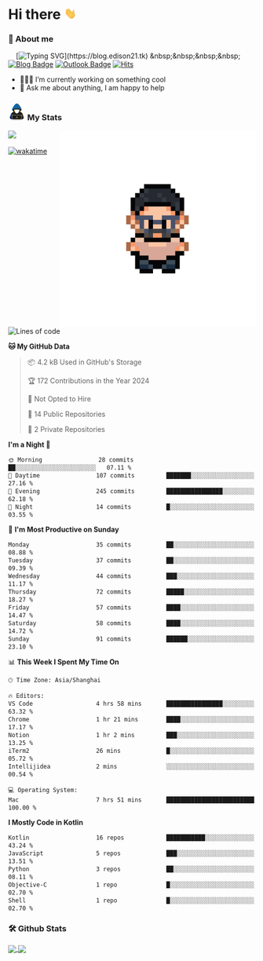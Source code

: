 # Hi there <img src="/assets/hello.gif" width="25px">

### 🌟 About me

&nbsp;&nbsp;&nbsp;&nbsp;[![Typing SVG](https://readme-typing-svg.demolab.com?font=Caveat&duration=3500&pause=800&color=1E1F64&vCenter=true&random=false&width=435&height=35&lines=Hi%2C+I'm+LiangYi.;It's+a+pleasure+to+meet+you~;I'm+a+Full+Stack+Developer.;I+hope+you+have+a+wonderful+day!)](https://blog.edison21.tk)
&nbsp;&nbsp;&nbsp;&nbsp;[![Blog Badge](https://img.shields.io/badge/Life%20Blog-000000?style=flat&logo=robinhood&logoColor=FFFFFF)](https://blog.edison21.tk)
[![Outlook Badge](https://img.shields.io/badge/-liangyi@outlook.my-000000?style=flat&logo=microsoftoutlook&logoColor=FFFFFF&link=mailto:liangyi@outlook.my)](mailto:liangyi@outlook.my)
[![Hits](https://hits.seeyoufarm.com/api/count/incr/badge.svg?url=https%3A%2F%2Fgithub.com%2Fliangyi9812&count_bg=%23000000&title_bg=%23000000&icon=codeforces.svg&icon_color=%23E7E7E7&title=hits&edge_flat=false)](https://hits.seeyoufarm.com)
<!-- [![Github Badge](https://img.shields.io/badge/-liangyi9812-000000?style=flat&logo=github&logoColor=FFFFFF&link=https://github.com/liangyi9812/)](https://github.com/liangyi9812/) -->
- 👨🏽‍💻 I’m currently working on something cool
- 💬 Ask me about anything, I am happy to help

### <img src = "/assets/my_stats.gif" width = 35px> My Stats

<img align="right" height=400 src="/assets/code.gif">
<img height=200 src="https://github-readme-stats.vercel.app/api/wakatime?username=pillarcoin">

[![wakatime](https://wakatime.com/badge/user/a37c1193-85c0-4c90-90ee-9a5093528534.svg)](https://wakatime.com/@a37c1193-85c0-4c90-90ee-9a5093528534)
<!--START_SECTION:waka-->
![Lines of code](https://img.shields.io/badge/From%20Hello%20World%20I%27ve%20Written-401.4%20thousand%20lines%20of%20code-blue)

**🐱 My GitHub Data** 

> 📦 4.2 kB Used in GitHub's Storage 
 > 
> 🏆 172 Contributions in the Year 2024
 > 
> 🚫 Not Opted to Hire
 > 
> 📜 14 Public Repositories 
 > 
> 🔑 2 Private Repositories 
 > 
**I'm a Night 🦉** 

```text
🌞 Morning                28 commits          ██░░░░░░░░░░░░░░░░░░░░░░░   07.11 % 
🌆 Daytime                107 commits         ███████░░░░░░░░░░░░░░░░░░   27.16 % 
🌃 Evening                245 commits         ████████████████░░░░░░░░░   62.18 % 
🌙 Night                  14 commits          █░░░░░░░░░░░░░░░░░░░░░░░░   03.55 % 
```
📅 **I'm Most Productive on Sunday** 

```text
Monday                   35 commits          ██░░░░░░░░░░░░░░░░░░░░░░░   08.88 % 
Tuesday                  37 commits          ██░░░░░░░░░░░░░░░░░░░░░░░   09.39 % 
Wednesday                44 commits          ███░░░░░░░░░░░░░░░░░░░░░░   11.17 % 
Thursday                 72 commits          █████░░░░░░░░░░░░░░░░░░░░   18.27 % 
Friday                   57 commits          ████░░░░░░░░░░░░░░░░░░░░░   14.47 % 
Saturday                 58 commits          ████░░░░░░░░░░░░░░░░░░░░░   14.72 % 
Sunday                   91 commits          ██████░░░░░░░░░░░░░░░░░░░   23.10 % 
```


📊 **This Week I Spent My Time On** 

```text
🕑︎ Time Zone: Asia/Shanghai

🔥 Editors: 
VS Code                  4 hrs 58 mins       ████████████████░░░░░░░░░   63.32 % 
Chrome                   1 hr 21 mins        ████░░░░░░░░░░░░░░░░░░░░░   17.17 % 
Notion                   1 hr 2 mins         ███░░░░░░░░░░░░░░░░░░░░░░   13.25 % 
iTerm2                   26 mins             █░░░░░░░░░░░░░░░░░░░░░░░░   05.72 % 
Intellijidea             2 mins              ░░░░░░░░░░░░░░░░░░░░░░░░░   00.54 % 

💻 Operating System: 
Mac                      7 hrs 51 mins       █████████████████████████   100.00 % 
```

**I Mostly Code in Kotlin** 

```text
Kotlin                   16 repos            ███████████░░░░░░░░░░░░░░   43.24 % 
JavaScript               5 repos             ███░░░░░░░░░░░░░░░░░░░░░░   13.51 % 
Python                   3 repos             ██░░░░░░░░░░░░░░░░░░░░░░░   08.11 % 
Objective-C              1 repo              █░░░░░░░░░░░░░░░░░░░░░░░░   02.70 % 
Shell                    1 repo              █░░░░░░░░░░░░░░░░░░░░░░░░   02.70 % 
```




<!--END_SECTION:waka-->

### 🛠️ Github Stats <br/>

<a href="https://github.com/liangyi9812?tab=repositories">
  <img height=200 align="center" src="https://github-readme-stats.vercel.app/api?username=liangyi9812&card_width=390&show_icons=true&include_all_commits=true" />
</a>
<a href="https://github.com/liangyi9812?tab=repositories">
  <img height=200 align="center" src="https://github-readme-stats.vercel.app/api/top-langs?username=liangyi9812&layout=compact&langs_count=8&card_width=360&size_weight=0.5&count_weight=0.5" />
</a>
